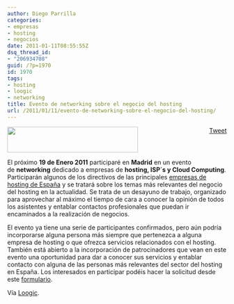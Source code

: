 ```yaml
---
author: Diego Parrilla
categories:
- empresas
- hosting
- negocios
date: 2011-01-11T08:55:55Z
dsq_thread_id:
- "206934708"
guid: /?p=1970
id: 1970
tags:
- hosting
- loogic
- networking
title: Evento de networking sobre el negocio del hosting
url: /2011/01/11/evento-de-networking-sobre-el-negocio-del-hosting/
---
```


<div style="float: right; margin-left: 10px;">
  <a href="https://twitter.com/share" class="twitter-share-button" data-via="nubeblog" data-hashtags="hosting,loogic,networking" data-count="vertical" data-url="/2011/01/11/evento-de-networking-sobre-el-negocio-del-hosting/">Tweet</a>
</div>

[<img class="alignright size-medium wp-image-1971" title="NetworkingActivo" src="/wp-content/uploads/NetworkingActivo-300x59.jpg" alt="" width="300" height="59" srcset="/wp-content/uploads/NetworkingActivo-300x59.jpg 300w, /wp-content/uploads/NetworkingActivo.jpg 585w" sizes="(max-width: 300px) 100vw, 300px" />](/wp-content/uploads/NetworkingActivo.jpg)

El próximo **19 de Enero 2011** participaré en **Madrid** en un evento de **networking** dedicado a empresas de **hosting, ISP´s y Cloud Computing**. Participarán algunos de los directivos de las principales [empresas de hosting de España](http://hostarting.es/listado_empresas/) y se tratará sobre los temas más relevantes del negocio del hosting en la actualidad. Se trata de un desayuno de trabajo, organizado para aprovechar al máximo el tiempo de cara a conocer la opinión de todos los asistentes y entablar contactos profesionales que puedan ir encaminados a la realización de negocios.

El evento ya tiene una serie de participantes confirmados, pero aún podría incorporarse alguna persona más siempre que pertenezca a alguna empresa de hosting o que ofrezca servicios relacionados con el hosting. También está abierto a la incorporación de patrocinadores que vean en este evento una oportunidad para dar a conocer sus servicios y entablar contacto con alguna de las personas más relevantes del sector del hosting en España. Los interesados en participar podéis hacer la solicitud desde este [formulario](http://www.encuestafacil.com/RespWeb/Cuestionarios.aspx?EID=887479&MSJ=NO#Inicio).

Vía [Loogic](http://loogic.com/evento-de-networking-sobre-el-negocio-del-hosting).
